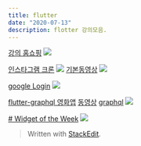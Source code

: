 ```yaml
---
title: flutter 
date: "2020-07-13"
description: flotter 강의모음.
---
```


[강의 홈쇼핑](https://www.youtube.com/watch?v=32RI0qUnTzQ&list=PLmnT6naTGy2SC82FMSCrvZNogg5T1H7iF&index=11)
![](https://i.ibb.co/jJ9vkTD/flutter-11.png)

[인스타그램 크론](https://www.inflearn.com/course/flutter-netflix-clone-app/lecture/37786)
![](https://i.ibb.co/7NnM30q/Screen-Shot-2020-07-13-at-11-28-00-AM.png)
[기본동영상](https://www.youtube.com/watch?v=uq7e386eG4Y&list=PLybADvIp2cxgYovNF3r16TZjFD-4mcyMD)
![](https://i.ibb.co/DzGsjsX/Screen-Shot-2020-07-13-at-10-55-12-AM.png)

[google Login](https://fkkmemi.github.io/ff/ff-001/)
![](https://i.ibb.co/mDR6ZfN/Screen-Shot-2020-07-13-at-11-00-01-AM.png )



[flutter-graphql 영화앱](https://m.blog.naver.com/ljk041180/221692569263)
[동영상](https://www.youtube.com/watch?v=f6jdoEtZt_o)
[graphql](https://countries.trevorblades.com/)
![](https://mblogthumb-phinf.pstatic.net/MjAxOTEwMzBfMzcg/MDAxNTcyMzYxNDY5Njk0.rEOgcqKNxxBwlIvOWifzFKV1nlqPKd3g1mnOa2VQYFog.hr9yypFSUMkqslwsRWkItyuovfPL82bdH8W0XIbr3gAg.PNG.ljk041180/flutter_graphql.png?type=w800 )

[# Widget of the Week](https://www.youtube.com/watch?v=b_sQ9bMltGU&list=PLjxrf2q8roU23XGwz3Km7sQZFTdB996iG)
![](https://i.ibb.co/NpHd5RY/Screen-Shot-2020-07-16-at-12-37-28-AM.png)


> Written with [StackEdit](https://stackedit.io/).
<!--stackedit_data:
eyJoaXN0b3J5IjpbMTUwMjgzMDQyOSwzNjAyMzgyMjQsMTEzNT
E0MjA5OSwzMTgzMjEzNjAsMjEzNzA4OTU2NiwtMTQwOTI0MDcy
LC0xMDgxMjYzNDI3LDExODEzMjM2NTNdfQ==
-->